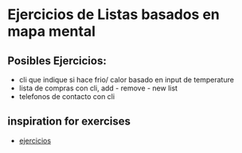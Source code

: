 # Ejercicios de Listas basados en mapa mental 

## Posibles Ejercicios:
- cli que indique si hace frio/ calor basado en input de temperature
- lista de compras con cli, add - remove - new list
- telefonos de contacto con cli
## inspiration for exercises
- [ejercicios](https://www.w3resource.com/python-exercises/list/)
